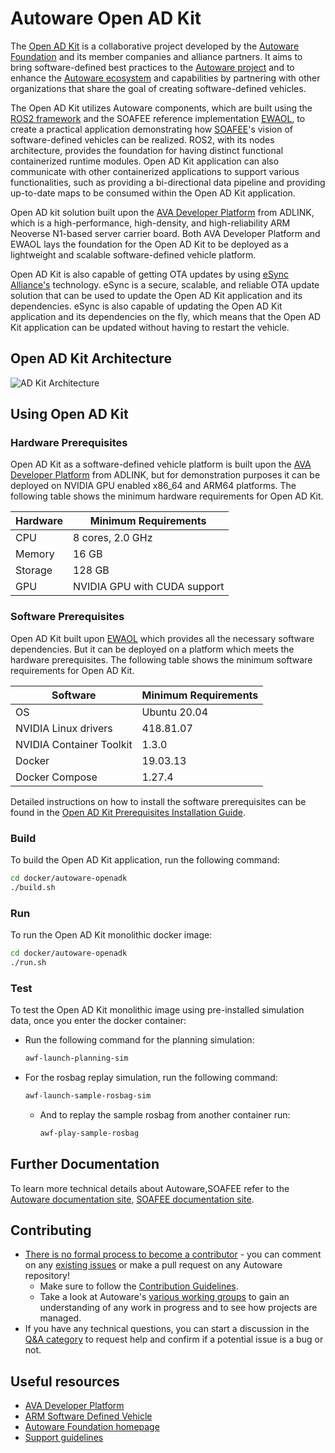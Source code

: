 # Autoware Open AD Kit

The [Open AD Kit](https://www.autoware.org/autoware-open-ad-kit) is a collaborative project developed by the [Autoware Foundation](https://www.autoware.org/) and its member companies and alliance partners. It aims to bring software-defined best practices to the [Autoware project](https://autowarefoundation.github.io/autoware-documentation/main/) and to enhance the [Autoware ecosystem](https://www.autoware.org/autoware-members) and capabilities by partnering with other organizations that share the goal of creating software-defined vehicles.

The Open AD Kit utilizes Autoware components, which are built using the [ROS2 framework](https://docs.ros.org/en/humble/index.html) and the SOAFEE reference implementation [EWAOL](https://gitlab.com/soafee/ewaol/meta-ewaol), to create a practical application demonstrating how [SOAFEE](https://www.soafee.io/)'s vision of software-defined vehicles can be realized. ROS2, with its nodes architecture, provides the foundation for having distinct functional containerized runtime modules. Open AD Kit application can also communicate with other containerized applications to support various functionalities, such as providing a bi-directional data pipeline and providing up-to-date maps to be consumed within the Open AD Kit application.

Open AD kit solution built upon the [AVA Developer Platform](https://www.adlinktech.com/Products/Computer_on_Modules/COM-HPC-Server-Carrier-and-Starter-Kit/AVA_Developer_Platform) from ADLINK, which is a high-performance, high-density, and high-reliability ARM Neoverse N1-based server carrier board. Both AVA Developer Platform and EWAOL lays the foundation for the Open AD Kit to be deployed as a lightweight and scalable software-defined vehicle platform.

Open AD Kit is also capable of getting OTA updates by using [eSync Alliance's](https://www.esyncalliance.org/) technology. eSync is a secure, scalable, and reliable OTA update solution that can be used to update the Open AD Kit application and its dependencies. eSync is also capable of updating the Open AD Kit application and its dependencies on the fly, which means that the Open AD Kit application can be updated without having to restart the vehicle.

## Open AD Kit Architecture
![AD Kit Architecture](https://user-images.githubusercontent.com/21222428/231436248-f745830d-a74f-42e0-8afe-fd58f6dbc8fc.jpg)

## Using Open AD Kit

### Hardware Prerequisites

Open AD Kit as a software-defined vehicle platform is built upon the [AVA Developer Platform](https://www.adlinktech.com/Products/Computer_on_Modules/COM-HPC-Server-Carrier-and-Starter-Kit/AVA_Developer_Platform) from ADLINK, but for demonstration purposes it can be deployed on NVIDIA GPU enabled x86_64 and ARM64 platforms. The following table shows the minimum hardware requirements for Open AD Kit.

| Hardware | Minimum Requirements |
| --- | --- | 
| CPU | 8 cores, 2.0 GHz |
| Memory | 16 GB |
| Storage | 128 GB |
| GPU | NVIDIA GPU with CUDA support |

### Software Prerequisites

Open AD Kit built upon [EWAOL](https://gitlab.com/soafee/ewaol/meta-ewaol) which provides all the necessary software dependencies. But it can be deployed on a platform which meets the hardware prerequisites. The following table shows the minimum software requirements for Open AD Kit.

| Software | Minimum Requirements |
| --- | --- |
| OS | Ubuntu 20.04 |
| NVIDIA Linux drivers | 418.81.07 |
| NVIDIA Container Toolkit | 1.3.0 |
| Docker | 19.03.13 |
| Docker Compose | 1.27.4 |

Detailed instructions on how to install the software prerequisites can be found in the [Open AD Kit Prerequisites Installation Guide](https://github.com/leo-drive/avte_autoware/blob/main/docker/autoware-openadk/docs/installation.md).

### Build

To build the Open AD Kit application, run the following command:

```bash
cd docker/autoware-openadk
./build.sh
```

### Run

To run the Open AD Kit monolithic docker image:

```bash
cd docker/autoware-openadk
./run.sh
```

### Test

To test the Open AD Kit monolithic image using pre-installed simulation data, once you enter the docker container:

- Run the following command for the planning simulation:

  ```bash
  awf-launch-planning-sim
  ```

- For the rosbag replay simulation, run the following command:

  ```bash
  awf-launch-sample-rosbag-sim
  ```

  - And to replay the sample rosbag from another container run:

    ```bash
    awf-play-sample-rosbag
    ```

## Further Documentation

To learn more technical details about Autoware,SOAFEE refer to the [Autoware documentation site](https://autowarefoundation.github.io/autoware-documentation/main/), [SOAFEE documentation site](https://gitlab.com/soafee/blueprints).

## Contributing

- [There is no formal process to become a contributor](https://github.com/autowarefoundation/autoware-projects/wiki#contributors) - you can comment on any [existing issues](https://github.com/autowarefoundation/autoware.universe/issues) or make a pull request on any Autoware repository!
  - Make sure to follow the [Contribution Guidelines](https://autowarefoundation.github.io/autoware-documentation/main/contributing/).
  - Take a look at Autoware's [various working groups](https://github.com/autowarefoundation/autoware-projects/wiki#working-group-list) to gain an understanding of any work in progress and to see how projects are managed.
- If you have any technical questions, you can start a discussion in the [Q&A category](https://github.com/autowarefoundation/autoware/discussions/categories/q-a) to request help and confirm if a potential issue is a bug or not.

## Useful resources
- [AVA Developer Platform](https://www.adlinktech.com/Products/Computer_on_Modules/COM-HPC-Server-Carrier-and-Starter-Kit/AVA_Developer_Platform)
- [ARM Software Defined Vehicle](https://www.arm.com/blogs/blueprint/software-defined-vehicle)
- [Autoware Foundation homepage](https://www.autoware.org/)
- [Support guidelines](https://autowarefoundation.github.io/autoware-documentation/main/support/support-guidelines/)
